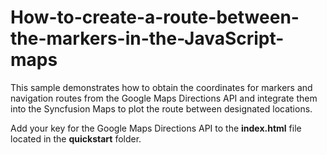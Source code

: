 # How-to-create-a-route-between-the-markers-in-the-JavaScript-maps

This sample demonstrates how to obtain the coordinates for markers and navigation routes from the Google Maps Directions API and integrate them into the Syncfusion Maps to plot the route between designated locations.

Add your key for the Google Maps Directions API to the **index.html** file located in the **quickstart** folder.

